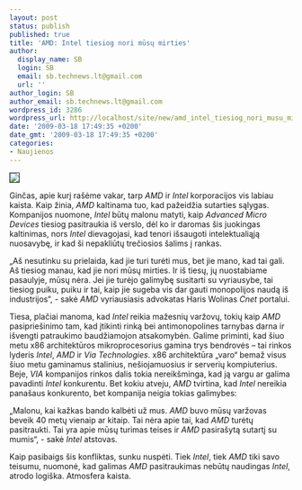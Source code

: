 ```yaml
---
layout: post
status: publish
published: true
title: 'AMD: Intel tiesiog nori mūsų mirties'
author:
  display_name: SB
  login: SB
  email: sb.technews.lt@gmail.com
  url: ''
author_login: SB
author_email: sb.technews.lt@gmail.com
wordpress_id: 3286
wordpress_url: http://localhost/site/new/amd_intel_tiesiog_nori_musu_mirties/
date: '2009-03-18 17:49:35 +0200'
date_gmt: '2009-03-18 17:49:35 +0200'
categories:
- Naujienos
---
```

<div class="imgright"><img src="http://tbn0.google.com/images?q=tbn:KSoAuu8DlfVSZM:http://www.maximumpc.com/files/u46168/IntelAMD.jpg" border="1" /></div>
<p>Ginčas, apie kurį rašėme vakar, tarp <i>AMD</i> ir <i>Intel</i> korporacijos vis labiau kaista. Kaip žinia, <i>AMD</i> kaltinama tuo, kad pažeidžia sutarties sąlygas. Kompanijos nuomone, <i>Intel</i> būtų malonu matyti, kaip <i>Advanced Micro Devices</i> tiesiog pasitraukia iš verslo, dėl ko ir daromas šis juokingas kaltinimas, nors <i>Intel</i> dievagojasi, kad tenori išsaugoti intelektualiąją nuosavybę, ir kad ši nepakliūtų trečiosios šalims į rankas.</p>
<p>„Aš nesutinku su prielaida, kad jie turi turėti mus, bet jie mano, kad tai gali. Aš tiesiog manau, kad jie nori mūsų mirties. Ir iš tiesų, jų nuostabiame pasaulyje, mūsų nėra. Jei jie turėjo galimybę susitarti su vyriausybe, tai tiesiog puiku, puiku ir tai, kaip jie sugeba vis dar gauti monopolijos naudą iš industrijos“, - sakė <i>AMD</i> vyriausiasis advokatas Haris Wolinas <i>Cnet</i> portalui.</p>
<p>Tiesa, plačiai manoma, kad <i>Intel</i> reikia mažesnių varžovų, tokių kaip <i>AMD</i> pasipriešinimo tam, kad įtikinti rinką bei antimonopolines tarnybas darna ir išvengti patraukimo baudžiamojon atsakomybėn. Galime priminti, kad šiuo metu x86 architektūros mikroprocesorius gamina trys bendrovės – tai rinkos lyderis <i>Intel</i>, <i>AMD</i> ir <i>Via Technologies</i>. x86 architektūra „varo“ bemaž visus šiuo metu gaminamus stalinius, nešiojamuosius ir serverių kompiuterius. Beje, <i>VIA</i> kompanijos rinkos dalis tokia nereikšminga, kad ją vargu ar galima pavadinti <i>Intel</i> konkurentu. Bet kokiu atveju, <i>AMD</i> tvirtina, kad <i>Intel</i> nereikia panašaus konkurento, bet kompanija neigia tokias galimybes: </p>
<p>„Malonu, kai kažkas bando kalbėti už mus. <i>AMD</i> buvo mūsų varžovas beveik 40 metų vienaip ar kitaip. Tai nėra apie tai, kad <i>AMD</i> turėtų pasitraukti. Tai yra apie mūsų turimas teises ir <i>AMD</i> pasirašytą sutartį su mumis“, - sakė <i>Intel</i> atstovas.</p>
<p>Kaip pasibaigs šis konfliktas, sunku nuspėti. Tiek <i>Intel</i>, tiek <i>AMD</i> tiki savo teisumu, nuomonė, kad galimas <i>AMD</i> pasitraukimas nebūtų naudingas <i>Intel</i>, atrodo logiška. Atmosfera kaista.<br /></p>
